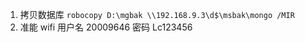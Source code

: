 
1. 拷贝数据库 `robocopy D:\mgbak \\192.168.9.3\d$\msbak\mongo /MIR`
2. 准能 wifi 用户名 20009646 密码 Lc123456
